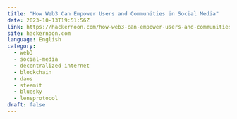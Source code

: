 ```yaml
---
title: "How Web3 Can Empower Users and Communities in Social Media"
date: 2023-10-13T19:51:56Z
link: https://hackernoon.com/how-web3-can-empower-users-and-communities-in-social-media?source=rss&utm_medium=RSS&utm_source=news.12bit.vn
site: hackernoon.com
language: English
category:
  - web3
  - social-media
  - decentralized-internet
  - blockchain
  - daos
  - steemit
  - bluesky
  - lensprotocol
draft: false
---
```

